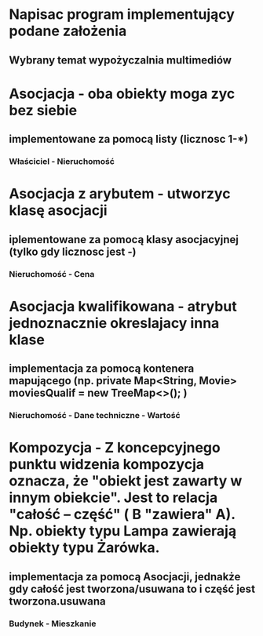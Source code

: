 # Napisac program implementujący podane założenia
## Wybrany temat wypożyczalnia multimediów

# Asocjacja - oba obiekty moga zyc bez siebie
## implementowane za pomocą listy (licznosc 1-*)
### Właściciel - Nieruchomość

# Asocjacja z arybutem - utworzyc klasę asocjacji
## iplementowane za pomocą klasy asocjacyjnej (tylko gdy licznosc jest *-*)
### Nieruchomość - Cena

# Asocjacja kwalifikowana - atrybut jednoznacznie okreslajacy inna klase
## implementacja za pomocą kontenera mapującego (np. private Map<String, Movie> moviesQualif = new TreeMap<>(); )
### Nieruchomość - Dane techniczne - Wartość

# Kompozycja - Z koncepcyjnego punktu widzenia kompozycja oznacza, że "obiekt jest zawarty w innym obiekcie". Jest to relacja "całość – część"  ( B "zawiera" A).  Np. obiekty typu Lampa zawierają obiekty typu Żarówka.
## implementacja za pomocą Asocjacji, jednakże gdy całość jest tworzona/usuwana to i część jest tworzona.usuwana
### Budynek - Mieszkanie
